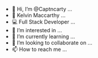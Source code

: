 - 👋 Hi, I’m @Captncarty ...
- 🧛‍ Kelvin Maccarthy ...
- 💻 Full Stack Developer ...
- 👀 I’m interested in ...
- 🌱 I’m currently learning ...
- 💞️ I’m looking to collaborate on ...
- 📫 How to reach me ...

<!---
Captncarty/Captncarty is a ✨ special ✨ repository because its `README.md` (this file) appears on your GitHub profile.
You can click the Preview link to take a look at your changes.
--->
